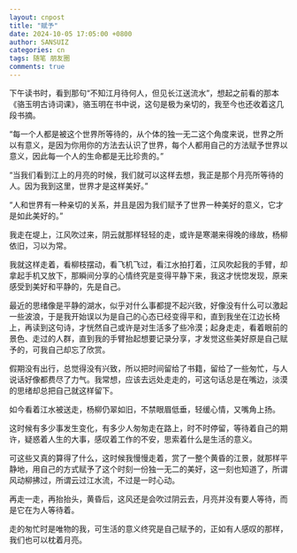 ```yaml
---
layout: cnpost
title: "赋予"
date: 2024-10-05 17:05:00 +0800
author: SANSUIZ
categories: cn
tags: 随笔 朋友圈
comments: true
---
```


下午读书时，看到那句“不知江月待何人，但见长江送流水”，想起之前看的那本《骆玉明古诗词课》，骆玉明在书中说，这句是极为亲切的，我至今也还收着这几段书摘。

“每一个人都是被这个世界所等待的，从个体的独一无二这个角度来说，世界之所以有意义，是因为你用你的方法去认识了世界，每个人都用自己的方法赋予世界以意义，因此每一个人的生命都是无比珍贵的。”

“当我们看到江上的月亮的时候，我们就可以这样去想，我正是那个月亮所等待的人。因为我到这里，世界才是这样美好。”

“人和世界有一种亲切的关系，并且是因为我们赋予了世界一种美好的意义，它才是如此美好的。”

我走在堤上，江风吹过来，阴云就那样轻轻的走，或许是寒潮来得晚的缘故，杨柳依旧，习以为常。

我就这样走着，看柳枝摆动，看飞机飞过，看江水拍打着，江风吹起我的手臂，却拿起手机又放下，那瞬间分享的心情终究是变得平静下来，我这才恍惚发现，原来感受到美好和平静的，先是自己。

最近的思绪像是平静的湖水，似乎对什么事都提不起兴致，好像没有什么可以激起一些波浪，于是我开始误以为是自己的心态已经变得平和，直到我坐在江边长椅上，再读到这句诗，才恍然自己或许是对生活多了些冷漠；起身走走，看着眼前的景色、走过的人群，直到我的手臂抬起想要记录分享，才发觉这些美好原是自己赋予的，可我自己却忘了欣赏。

假期没有出行，总觉得没有兴致，所以把时间留给了书籍，留给了一些匆忙，与人说话好像都费尽了力气。我常想，应该去远处走走的，可这句话总是在嘴边，淡漠的思绪却总把自己就这样留下。

如今看着江水被送走，杨柳仍翠如旧，不禁眼眉低垂，轻缓心情，又嘴角上扬。

这时候有多少事发生变化，有多少人匆匆走在路上，时不时停留，等待着自己的期许，疑惑着人生的大事，感叹着工作的不安，思索着什么是生活的意义。

可这些又真的算得了什么，这时候我慢慢走着，赏了一整个黄昏的江景，就那样平静地，用自己的方式赋予了这个时刻一份独一无二的美好，这一刻也知道了，所谓风动柳拂过，所谓云过江水流，不过是一时心动。

再走一走，再抬抬头，黄昏后，这风还是会吹过阴云去，月亮并没有要人等待，而是它在为人等待着。

走的匆忙时是唯物的我，可生活的意义终究是自己赋予的，正如有人感叹的那样，我们也可以枕着月亮。